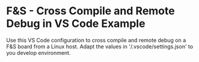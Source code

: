 # F&S - Cross Compile and Remote Debug in VS Code Example

Use this VS Code configuration to cross compile and remote debug on a F&S board from a Linux host. Adapt the values in '/.vscode/settings.json' to you develop environment.
